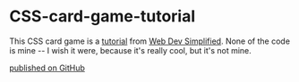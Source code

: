# CSS-card-game-tutorial

This CSS card game is a [tutorial](https://www.youtube.com/watch?v=28VfzEiJgy4&list=PLZlA0Gpn_vH8mpXIUHjWoMAAgoCEinL0R) from [Web Dev Simplified](https://www.youtube.com/channel/UCFbNIlppjAuEX4znoulh0Cw). None of the code is mine -- I wish it were, because it's really cool, but it's not mine.



[published on GitHub](https://martucazpo.github.io/CSS-card-game-tutorial/)
